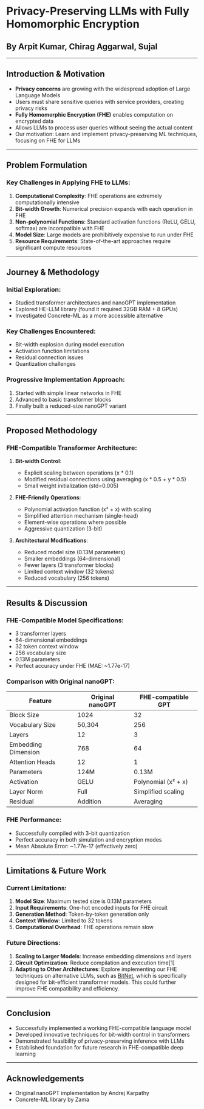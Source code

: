 # Privacy-Preserving LLMs with Fully Homomorphic Encryption
## By Arpit Kumar, Chirag Aggarwal, Sujal

---

## Introduction & Motivation

- **Privacy concerns** are growing with the widespread adoption of Large Language Models
- Users must share sensitive queries with service providers, creating privacy risks
- **Fully Homomorphic Encryption (FHE)** enables computation on encrypted data
- Allows LLMs to process user queries without seeing the actual content
- Our motivation: Learn and implement privacy-preserving ML techniques, focusing on FHE for LLMs

---

## Problem Formulation

### Key Challenges in Applying FHE to LLMs:

1. **Computational Complexity**: FHE operations are extremely computationally intensive
2. **Bit-width Growth**: Numerical precision expands with each operation in FHE
3. **Non-polynomial Functions**: Standard activation functions (ReLU, GELU, softmax) are incompatible with FHE
4. **Model Size**: Large models are prohibitively expensive to run under FHE
5. **Resource Requirements**: State-of-the-art approaches require significant compute resources

---

## Journey & Methodology

### Initial Exploration:
- Studied transformer architectures and nanoGPT implementation
- Explored HE-LLM library (found it required 32GB RAM + 8 GPUs)
- Investigated Concrete-ML as a more accessible alternative

### Key Challenges Encountered:
- Bit-width explosion during model execution
- Activation function limitations
- Residual connection issues
- Quantization challenges

### Progressive Implementation Approach:
1. Started with simple linear networks in FHE
2. Advanced to basic transformer blocks
3. Finally built a reduced-size nanoGPT variant

---

## Proposed Methodology

### FHE-Compatible Transformer Architecture:

1. **Bit-width Control**:
   - Explicit scaling between operations (x * 0.1)
   - Modified residual connections using averaging (x * 0.5 + y * 0.5)
   - Small weight initialization (std=0.005)

2. **FHE-Friendly Operations**:
   - Polynomial activation function (x² + x) with scaling
   - Simplified attention mechanism (single-head)
   - Element-wise operations where possible
   - Aggressive quantization (3-bit)

3. **Architectural Modifications**:
   - Reduced model size (0.13M parameters)
   - Smaller embeddings (64-dimensional)
   - Fewer layers (3 transformer blocks)
   - Limited context window (32 tokens)
   - Reduced vocabulary (256 tokens)

---

## Results & Discussion

### FHE-Compatible Model Specifications:
- 3 transformer layers
- 64-dimensional embeddings
- 32 token context window
- 256 vocabulary size
- 0.13M parameters
- Perfect accuracy under FHE (MAE: ~1.77e-17)

### Comparison with Original nanoGPT:

| Feature | Original nanoGPT | FHE-compatible GPT |
|---------|------------------|-------------------|
| Block Size | 1024 | 32 |
| Vocabulary Size | 50,304 | 256 |
| Layers | 12 | 3 |
| Embedding Dimension | 768 | 64 |
| Attention Heads | 12 | 1 |
| Parameters | 124M | 0.13M |
| Activation | GELU | Polynomial (x² + x) |
| Layer Norm | Full | Simplified scaling |
| Residual | Addition | Averaging |

### FHE Performance:
- Successfully compiled with 3-bit quantization
- Perfect accuracy in both simulation and encryption modes
- Mean Absolute Error: ~1.77e-17 (effectively zero)

---

## Limitations & Future Work

### Current Limitations:
1. **Model Size**: Maximum tested size is 0.13M parameters
2. **Input Requirements**: One-hot encoded inputs for FHE circuit
3. **Generation Method**: Token-by-token generation only
4. **Context Window**: Limited to 32 tokens
5. **Computational Overhead**: FHE operations remain slow

### Future Directions:
1. **Scaling to Larger Models**: Increase embedding dimensions and layers
2. **Circuit Optimization**: Reduce compilation and execution time[1]
3. **Adapting to Other Architectures**: Explore implementing our FHE techniques on alternative LLMs, such as [BitNet](https://github.com/microsoft/BitNet), which is specifically designed for bit-efficient transformer models. This could further improve FHE compatibility and efficiency.


---

## Conclusion

- Successfully implemented a working FHE-compatible language model
- Developed innovative techniques for bit-width control in transformers
- Demonstrated feasibility of privacy-preserving inference with LLMs
- Established foundation for future research in FHE-compatible deep learning

---

## Acknowledgements

- Original nanoGPT implementation by Andrej Karpathy
- Concrete-ML library by Zama